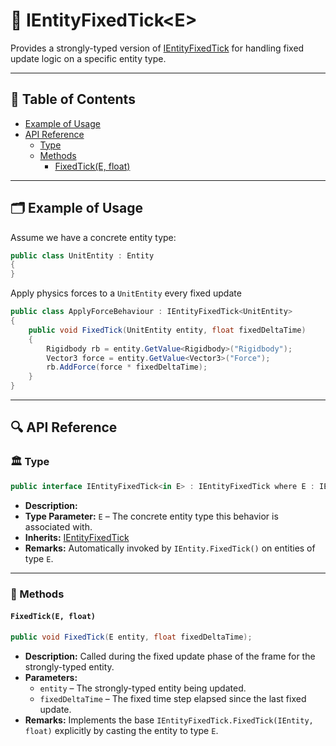# 🧩 IEntityFixedTick&lt;E&gt;

Provides a strongly-typed version of [IEntityFixedTick](IEntityFixedTick.md) for handling fixed update logic on a
specific entity type.

---

## 📑 Table of Contents

- [Example of Usage](#-example-of-usage)
- [API Reference](#-api-reference)
    - [Type](#-type)
    - [Methods](#-methods)
        - [FixedTick(E, float)](#fixedticke-float)

---

## 🗂 Example of Usage

Assume we have a concrete entity type:

```csharp
public class UnitEntity : Entity
{
}
```

Apply physics forces to a `UnitEntity` every fixed update

```csharp
public class ApplyForceBehaviour : IEntityFixedTick<UnitEntity>
{
    public void FixedTick(UnitEntity entity, float fixedDeltaTime)
    {
        Rigidbody rb = entity.GetValue<Rigidbody>("Rigidbody");
        Vector3 force = entity.GetValue<Vector3>("Force");
        rb.AddForce(force * fixedDeltaTime);
    }
}
```

---

## 🔍 API Reference

### 🏛️ Type <div id="-type"></div>

```csharp
public interface IEntityFixedTick<in E> : IEntityFixedTick where E : IEntity
```

- **Description:**
- **Type Parameter:** `E` – The concrete entity type this behavior is associated with.
- **Inherits:** [IEntityFixedTick](IEntityFixedTick.md)
- **Remarks:** Automatically invoked by `IEntity.FixedTick()` on entities of type `E`.

---

### 🏹 Methods

#### `FixedTick(E, float)`

```csharp
public void FixedTick(E entity, float fixedDeltaTime);
```

- **Description:** Called during the fixed update phase of the frame for the strongly-typed entity.
- **Parameters:**
    - `entity` – The strongly-typed entity being updated.
    - `fixedDeltaTime` – The fixed time step elapsed since the last fixed update.
- **Remarks:** Implements the base `IEntityFixedTick.FixedTick(IEntity, float)` explicitly by casting the entity to type
  `E`.
